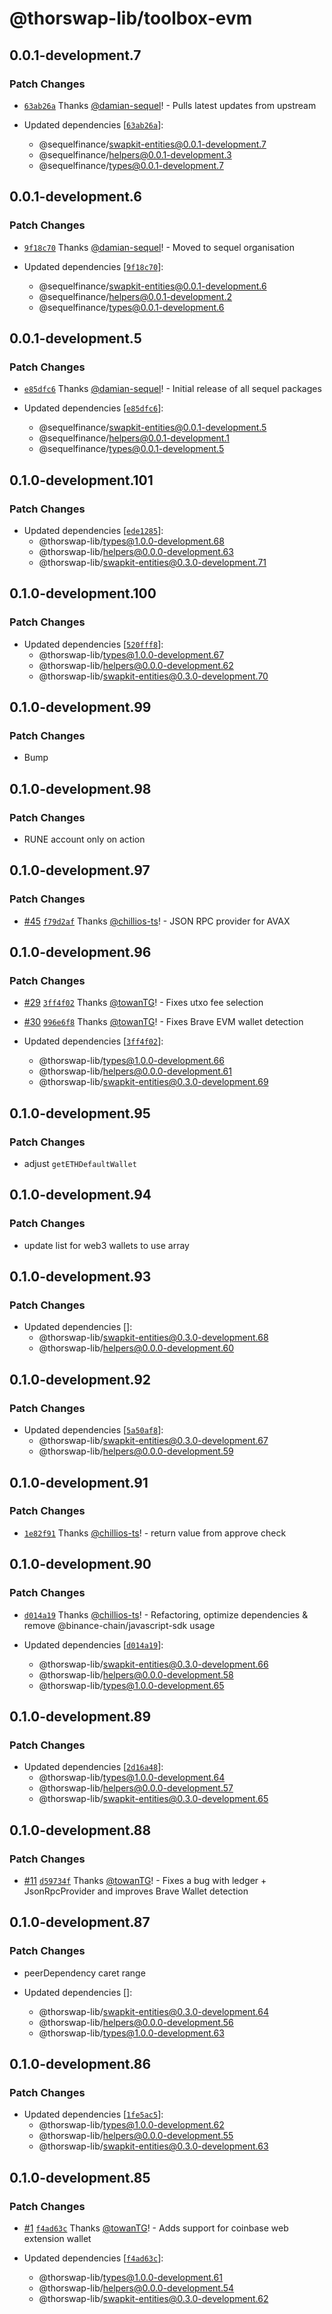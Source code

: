 # @thorswap-lib/toolbox-evm

## 0.0.1-development.7

### Patch Changes

- [`63ab26a`](https://github.com/thorswap/SwapKit/commit/63ab26a16b0c64fc2180f0072dfd42434213dd1a) Thanks [@damian-sequel](https://github.com/damian-sequel)! - Pulls latest updates from upstream

- Updated dependencies [[`63ab26a`](https://github.com/thorswap/SwapKit/commit/63ab26a16b0c64fc2180f0072dfd42434213dd1a)]:
  - @sequelfinance/swapkit-entities@0.0.1-development.7
  - @sequelfinance/helpers@0.0.1-development.3
  - @sequelfinance/types@0.0.1-development.7

## 0.0.1-development.6

### Patch Changes

- [`9f18c70`](https://github.com/thorswap/SwapKit/commit/9f18c705c19c50bad4cd1ff39bda6945358551ef) Thanks [@damian-sequel](https://github.com/damian-sequel)! - Moved to sequel organisation

- Updated dependencies [[`9f18c70`](https://github.com/thorswap/SwapKit/commit/9f18c705c19c50bad4cd1ff39bda6945358551ef)]:
  - @sequelfinance/swapkit-entities@0.0.1-development.6
  - @sequelfinance/helpers@0.0.1-development.2
  - @sequelfinance/types@0.0.1-development.6

## 0.0.1-development.5

### Patch Changes

- [`e85dfc6`](https://github.com/thorswap/SwapKit/commit/e85dfc6d7ec5096d0c2b3d8af0262889c94dda96) Thanks [@damian-sequel](https://github.com/damian-sequel)! - Initial release of all sequel packages

- Updated dependencies [[`e85dfc6`](https://github.com/thorswap/SwapKit/commit/e85dfc6d7ec5096d0c2b3d8af0262889c94dda96)]:
  - @sequelfinance/swapkit-entities@0.0.1-development.5
  - @sequelfinance/helpers@0.0.1-development.1
  - @sequelfinance/types@0.0.1-development.5

## 0.1.0-development.101

### Patch Changes

- Updated dependencies [[`ede1285`](https://github.com/thorswap/SwapKit/commit/ede1285e71d57a74dc4ef8a8a8fa615a1ab7244f)]:
  - @thorswap-lib/types@1.0.0-development.68
  - @thorswap-lib/helpers@0.0.0-development.63
  - @thorswap-lib/swapkit-entities@0.3.0-development.71

## 0.1.0-development.100

### Patch Changes

- Updated dependencies [[`520fff8`](https://github.com/thorswap/SwapKit/commit/520fff8cea4b0132211636e96a2ae94f46725e5b)]:
  - @thorswap-lib/types@1.0.0-development.67
  - @thorswap-lib/helpers@0.0.0-development.62
  - @thorswap-lib/swapkit-entities@0.3.0-development.70

## 0.1.0-development.99

### Patch Changes

- Bump

## 0.1.0-development.98

### Patch Changes

- RUNE account only on action

## 0.1.0-development.97

### Patch Changes

- [#45](https://github.com/thorswap/SwapKit/pull/45) [`f79d2af`](https://github.com/thorswap/SwapKit/commit/f79d2af112fd118581a4be1cad617c45eec36b35) Thanks [@chillios-ts](https://github.com/chillios-ts)! - JSON RPC provider for AVAX

## 0.1.0-development.96

### Patch Changes

- [#29](https://github.com/thorswap/SwapKit/pull/29) [`3ff4f02`](https://github.com/thorswap/SwapKit/commit/3ff4f027d1064ecbf6c6c122c4eb6d950fce7562) Thanks [@towanTG](https://github.com/towanTG)! - Fixes utxo fee selection

- [#30](https://github.com/thorswap/SwapKit/pull/30) [`996e6f8`](https://github.com/thorswap/SwapKit/commit/996e6f8edac697ed11138a48559ddf58589f0ec4) Thanks [@towanTG](https://github.com/towanTG)! - Fixes Brave EVM wallet detection

- Updated dependencies [[`3ff4f02`](https://github.com/thorswap/SwapKit/commit/3ff4f027d1064ecbf6c6c122c4eb6d950fce7562)]:
  - @thorswap-lib/types@1.0.0-development.66
  - @thorswap-lib/helpers@0.0.0-development.61
  - @thorswap-lib/swapkit-entities@0.3.0-development.69

## 0.1.0-development.95

### Patch Changes

- adjust `getETHDefaultWallet`

## 0.1.0-development.94

### Patch Changes

- update list for web3 wallets to use array

## 0.1.0-development.93

### Patch Changes

- Updated dependencies []:
  - @thorswap-lib/swapkit-entities@0.3.0-development.68
  - @thorswap-lib/helpers@0.0.0-development.60

## 0.1.0-development.92

### Patch Changes

- Updated dependencies [[`5a50af8`](https://github.com/thorswap/SwapKit/commit/5a50af87a3207426cc8dc9da2d7d751148fb89d1)]:
  - @thorswap-lib/swapkit-entities@0.3.0-development.67
  - @thorswap-lib/helpers@0.0.0-development.59

## 0.1.0-development.91

### Patch Changes

- [`1e82f91`](https://github.com/thorswap/SwapKit/commit/1e82f911773c9211ebe6d540130a22a95a6877b0) Thanks [@chillios-ts](https://github.com/chillios-ts)! - return value from approve check

## 0.1.0-development.90

### Patch Changes

- [`d014a19`](https://github.com/thorswap/SwapKit/commit/d014a193596511a1500b5851df78a734c86bb894) Thanks [@chillios-ts](https://github.com/chillios-ts)! - Refactoring, optimize dependencies & remove @binance-chain/javascript-sdk usage

- Updated dependencies [[`d014a19`](https://github.com/thorswap/SwapKit/commit/d014a193596511a1500b5851df78a734c86bb894)]:
  - @thorswap-lib/swapkit-entities@0.3.0-development.66
  - @thorswap-lib/helpers@0.0.0-development.58
  - @thorswap-lib/types@1.0.0-development.65

## 0.1.0-development.89

### Patch Changes

- Updated dependencies [[`2d16a48`](https://github.com/thorswap/SwapKit/commit/2d16a488511efc65385def9cf7a309e84bf4f62b)]:
  - @thorswap-lib/types@1.0.0-development.64
  - @thorswap-lib/helpers@0.0.0-development.57
  - @thorswap-lib/swapkit-entities@0.3.0-development.65

## 0.1.0-development.88

### Patch Changes

- [#11](https://github.com/thorswap/SwapKit/pull/11) [`d59734f`](https://github.com/thorswap/SwapKit/commit/d59734f5f10234b2f10554a622a79a3229dd7719) Thanks [@towanTG](https://github.com/towanTG)! - Fixes a bug with ledger + JsonRpcProvider and improves Brave Wallet detection

## 0.1.0-development.87

### Patch Changes

- peerDependency caret range

- Updated dependencies []:
  - @thorswap-lib/swapkit-entities@0.3.0-development.64
  - @thorswap-lib/helpers@0.0.0-development.56
  - @thorswap-lib/types@1.0.0-development.63

## 0.1.0-development.86

### Patch Changes

- Updated dependencies [[`1fe5ac5`](https://github.com/thorswap/SwapKit/commit/1fe5ac5fe14eb1bb677c2d824578963622d176db)]:
  - @thorswap-lib/types@1.0.0-development.62
  - @thorswap-lib/helpers@0.0.0-development.55
  - @thorswap-lib/swapkit-entities@0.3.0-development.63

## 0.1.0-development.85

### Patch Changes

- [#1](https://github.com/thorswap/SwapKit/pull/1) [`f4ad63c`](https://github.com/thorswap/SwapKit/commit/f4ad63cf5715bc198e44aad29d031acaeffd8434) Thanks [@towanTG](https://github.com/towanTG)! - Adds support for coinbase web extension wallet

- Updated dependencies [[`f4ad63c`](https://github.com/thorswap/SwapKit/commit/f4ad63cf5715bc198e44aad29d031acaeffd8434)]:
  - @thorswap-lib/types@1.0.0-development.61
  - @thorswap-lib/helpers@0.0.0-development.54
  - @thorswap-lib/swapkit-entities@0.3.0-development.62
